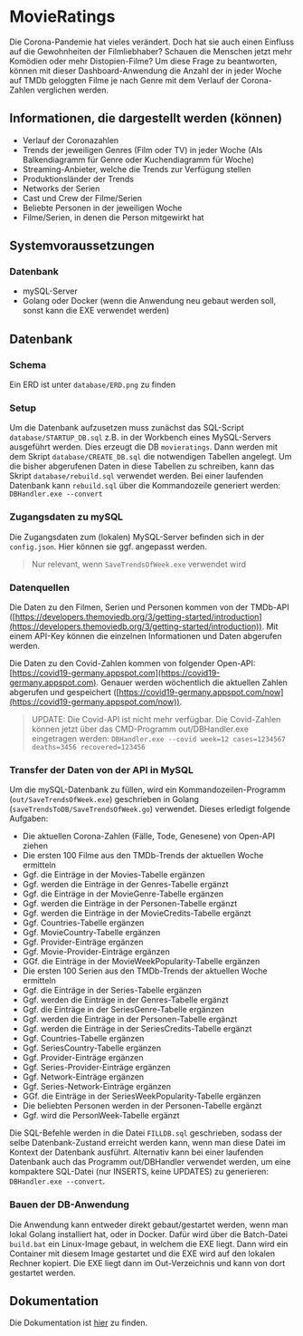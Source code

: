 # MovieRatings
Die Corona-Pandemie hat vieles verändert. Doch hat sie auch einen Einfluss auf die Gewohnheiten der Filmliebhaber? Schauen die Menschen jetzt mehr Komödien oder mehr Distopien-Filme? 
Um diese Frage zu beantworten, können mit dieser Dashboard-Anwendung die Anzahl der in jeder Woche auf TMDb geloggten Filme je nach Genre mit dem Verlauf der Corona-Zahlen verglichen werden.
## Informationen, die dargestellt werden (können)
- Verlauf der Coronazahlen
- Trends der jeweiligen Genres (Film oder TV) in jeder Woche (Als Balkendiagramm für Genre oder Kuchendiagramm für Woche)
- Streaming-Anbieter, welche die Trends zur Verfügung stellen
- Produktionsländer der Trends
- Networks der Serien
- Cast und Crew der Filme/Serien
- Beliebte Personen in der jeweiligen Woche
- Filme/Serien, in denen die Person mitgewirkt hat
## Systemvoraussetzungen
### Datenbank
- mySQL-Server
- Golang oder Docker (wenn die Anwendung neu gebaut werden soll, sonst kann die EXE verwendet werden)
## Datenbank
### Schema
Ein ERD ist unter `database/ERD.png` zu finden
### Setup
Um die Datenbank aufzusetzen muss zunächst das SQL-Script `database/STARTUP_DB.sql` z.B. in der Workbench eines MySQL-Servers ausgeführt werden. Dies erzeugt die DB `movieratings`. Dann werden mit dem Skript `database/CREATE_DB.sql` die notwendigen Tabellen angelegt. Um die bisher abgerufenen Daten in diese Tabellen zu schreiben, kann das Skript `database/rebuild.sql` verwendet werden. Bei einer laufenden Datenbank kann `rebuild.sql` über die Kommandozeile generiert werden: `DBHandler.exe --convert`
### Zugangsdaten zu mySQL
Die Zugangsdaten zum (lokalen) MySQL-Server befinden sich in der `config.json`. Hier können sie ggf. angepasst werden.
> Nur relevant, wenn `SaveTrendsOfWeek.exe` verwendet wird
### Datenquellen
Die Daten zu den Filmen, Serien und Personen kommen von der TMDb-API ([https://developers.themoviedb.org/3/getting-started/introduction](https://developers.themoviedb.org/3/getting-started/introduction)). Mit einem API-Key können die einzelnen Informationen und Daten abgerufen werden.

Die Daten zu den Covid-Zahlen kommen von folgender Open-API: [https://covid19-germany.appspot.com](https://covid19-germany.appspot.com). Genauer werden wöchentlich die aktuellen Zahlen abgerufen und gespeichert ([https://covid19-germany.appspot.com/now](https://covid19-germany.appspot.com/now)).
> UPDATE: Die Covid-API ist nicht mehr verfügbar. Die Covid-Zahlen können jetzt über das CMD-Programm out/DBHandler.exe eingetragen werden: `DBHandler.exe --covid week=12 cases=1234567 deaths=3456 recovered=123456`
### Transfer der Daten von der API in MySQL
Um die mySQL-Datenbank zu füllen, wird ein Kommandozeilen-Programm (`out/SaveTrendsOfWeek.exe`) geschrieben in Golang (`saveTrendsToDB/SaveTrendsOfWeek.go`) verwendet. Dieses erledigt folgende Aufgaben:
- Die aktuellen Corona-Zahlen (Fälle, Tode, Genesene) von Open-API ziehen
- Die ersten 100 Filme aus den TMDb-Trends der aktuellen Woche ermitteln
- Ggf. die Einträge in der Movies-Tabelle ergänzen
- Ggf. werden die Einträge in der Genres-Tabelle ergänzt
- Ggf. die Einträge in der MovieGenre-Tabelle ergänzen
- Ggf. werden die Einträge in der Personen-Tabelle ergänzt
- Ggf. werden die Einträge in der MovieCredits-Tabelle ergänzt
- Ggf. Countries-Tabelle ergänzen
- Ggf. MovieCountry-Tabelle ergänzen
- Ggf. Provider-Einträge ergänzen
- Ggf. Movie-Provider-Einträge ergänzen
- GGf. die Einträge in der MovieWeekPopularity-Tabelle ergänzen
- Die ersten 100 Serien aus den TMDb-Trends der aktuellen Woche ermitteln
- Ggf. die Einträge in der Series-Tabelle ergänzen
- Ggf. werden die Einträge in der Genres-Tabelle ergänzt
- Ggf. die Einträge in der SeriesGenre-Tabelle ergänzen
- Ggf. werden die Einträge in der Personen-Tabelle ergänzt
- Ggf. werden die Einträge in der SeriesCredits-Tabelle ergänzt
- Ggf. Countries-Tabelle ergänzen
- Ggf. SeriesCountry-Tabelle ergänzen
- Ggf. Provider-Einträge ergänzen
- Ggf. Series-Provider-Einträge ergänzen 
- Ggf. Network-Einträge ergänzen
- Ggf. Series-Network-Einträge ergänzen  
- GGf. die Einträge in der SeriesWeekPopularity-Tabelle ergänzen
- Die beliebten Personen werden in der Personen-Tabelle ergänzt
- Ggf. wird die PersonWeek-Tabelle ergänzt

Die SQL-Befehle werden in die Datei `FILLDB.sql` geschrieben, sodass der selbe Datenbank-Zustand erreicht werden kann, wenn man diese Datei im Kontext der Datenbank ausführt. Alternativ kann bei einer laufenden Datenbank auch das Programm out/DBHandler verwendet werden, um eine kompaktere SQL-Datei (nur INSERTS, keine UPDATES) zu generieren: `DBHandler.exe --convert`.
### Bauen der DB-Anwendung
Die Anwendung kann entweder direkt gebaut/gestartet werden, wenn man lokal Golang installiert hat, oder in Docker. Dafür wird über die Batch-Datei `build.bat` ein Linux-Image gebaut, in welchem die EXE liegt. Dann wird ein Container mit diesem Image gestartet und die EXE wird auf den lokalen Rechner kopiert. Die EXE liegt dann im Out-Verzeichnis und kann von dort gestartet werden.
## Dokumentation
Die Dokumentation ist [hier](https://github.com/TimoSto/MovieRatings/wiki/Doku) zu finden.
